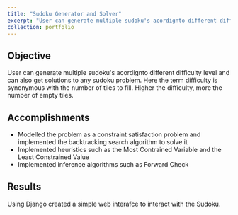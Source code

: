 ```yaml
---
title: "Sudoku Generator and Solver"
excerpt: "User can generate multiple sudoku's acordignto different difficulty level and can also get solutions to any sudoku problem.<br/><img src='/images/sudoku_1.png'>"
collection: portfolio
---
```


## Objective
User can generate multiple sudoku's acordignto different difficulty level and can also get solutions to any sudoku problem. Here the term difficulty is synonymous with the number of tiles to fill. Higher the difficulty, more the number of empty tiles. 
## Accomplishments 
* Modelled the problem as a constraint satisfaction problem and implemented the backtracking search algorithm to solve it
* Implemented heuristics such as the Most Contrained Variable and the Least Constrained Value
* Implemented inference algorithms such as Forward Check

## Results
Using Django created a simple web interafce to interact with the Sudoku.    